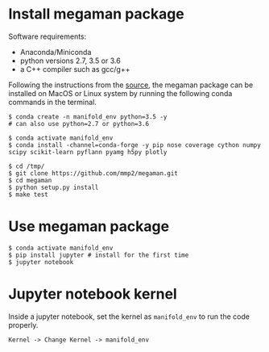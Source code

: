 # Install megaman package

Software requirements: 
    
- Anaconda/Miniconda
- python versions 2.7, 3.5 or 3.6
- a C++ compiler such as gcc/g++
    
Following the instructions from the [source](https://github.com/mmp2/megaman), the megaman package can be installed on MacOS or Linux system by running the following conda commands in the terminal. 

```
$ conda create -n manifold_env python=3.5 -y
# can also use python=2.7 or python=3.6

$ conda activate manifold_env
$ conda install -channel=conda-forge -y pip nose coverage cython numpy scipy scikit-learn pyflann pyamg h5py plotly

$ cd /tmp/
$ git clone https://github.com/mmp2/megaman.git
$ cd megaman
$ python setup.py install
$ make test
```

# Use megaman package

```
$ conda activate manifold_env
$ pip install jupyter # install for the first time
$ jupyter notebook
```

# Jupyter notebook kernel

Inside a jupyter notebook, set the kernel as `manifold_env` to run the code properly. 

`Kernel -> Change Kernel -> manifold_env`
